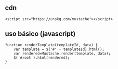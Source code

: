 ## cdn

```
<script src="https://unpkg.com/mustache"></script>
```

## uso básico (javascript)

```
function renderTemplate(templateId, data) {
    var template = $('#' + templateId).html();
    var rendered=Mustache.render(template, data);
    $('#root').html(rendered);
}
```